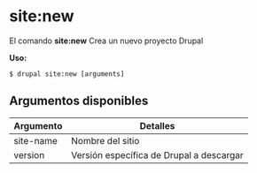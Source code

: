 # site:new
El comando **site:new** Crea un nuevo proyecto Drupal

**Uso:**
```
$ drupal site:new [arguments] 
```

## Argumentos disponibles
Argumento | Detalles
---------|-------------
site-name | Nombre del sitio
version | Versión específica de Drupal a descargar
